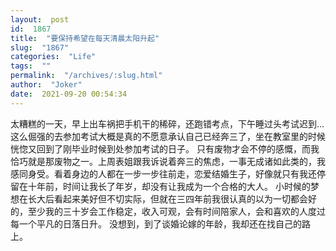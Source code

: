 ```yaml
---
layout:  post
id:  1867
title:  "要保持希望在每天清晨太阳升起"
slug:  "1867"
categories:  "Life"
tags:  ""
permalink:  "/archives/:slug.html"
author:  "Joker"
date:  2021-09-20 00:54:34
---
```




太糟糕的一天，早上出车祸把手机干的稀碎，还跑错考点，下午睡过头考试迟到…这么倔强的去参加考试大概是真的不愿意承认自己已经奔三了，坐在教室里的时候恍惚又回到了刚毕业时候到处参加考试的日子。
只有废物才会不停的感慨，而我恰巧就是那废物之一。上周表姐跟我诉说着奔三的焦虑，一事无成诸如此类的，我感同身受。看着身边的人都在一步一步往前走，恋爱结婚生子，好像就只有我还停留在十年前，时间让我长了年岁，却没有让我成为一个合格的大人。
小时候的梦想在长大后看起来美好但不切实际，但就在三四年前我很认真的以为一切都会好的，至少我的三十岁会工作稳定，收入可观，会有时间陪家人，会和喜欢的人度过每一个平凡的日落日升。
没想到，到了谈婚论嫁的年龄，我却还在找自己的路上。